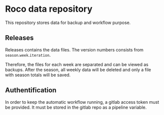 # Roco data repository

This repository stores data for backup and workflow purpose.

## Releases

Releases contains the data files. The version numbers consists from `season`.`week`.`iteration`.

Therefore, the files for each week are separated and can be viewed as backups. After the season, all weekly data will be deleted and only a file with season totals will be saved.

## Authentification

In order to keep the automatic workflow running, a gitlab access token must be provided. It must be stored in the gitlab repo as a pipeline variable.
